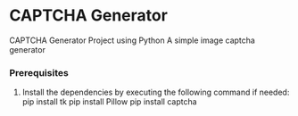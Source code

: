 # CAPTCHA Generator
CAPTCHA Generator Project using Python 
A simple image captcha generator

### Prerequisites
1. Install the dependencies by executing the following command if needed:
   	pip install tk
	pip install Pillow
	pip install captcha
